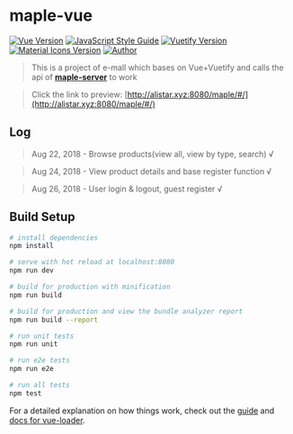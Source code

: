 # maple-vue
[![Vue Version](https://img.shields.io/badge/Vue-2.5.2-brightgreen.svg)](https://vuejs.org/)
[![JavaScript Style Guide](https://img.shields.io/badge/code_style-standard-brightgreen.svg)](https://standardjs.com)
[![Vuetify Version](https://img.shields.io/badge/Vuetify-1.1.13-brightgreen.svg)](https://vuetifyjs.com/zh-Hans/)
[![Material Icons Version](https://img.shields.io/badge/Material%20Icons-3.0.3-brightgreen.svg)](https://material.io/)
[![Author](https://img.shields.io/badge/Author-GorillA-%234c66a3.svg)](https://github.com/impacnHo)
> This is a project of e-mall which bases on Vue+Vuetify and calls the api of [**maple-server**](https://github.com/impacnHo/maple-server) to work

> Click the link to preview: [http://alistar.xyz:8080/maple/#/](http://alistar.xyz:8080/maple/#/)

## Log
> Aug 22, 2018 - Browse products(view all, view by type, search) √

> Aug 24, 2018 - View product details and base register function √

> Aug 26, 2018 - User login & logout, guest register √

## Build Setup

``` bash
# install dependencies
npm install

# serve with hot reload at localhost:8080
npm run dev

# build for production with minification
npm run build

# build for production and view the bundle analyzer report
npm run build --report

# run unit tests
npm run unit

# run e2e tests
npm run e2e

# run all tests
npm test
```

For a detailed explanation on how things work, check out the [guide](http://vuejs-templates.github.io/webpack/) and [docs for vue-loader](http://vuejs.github.io/vue-loader).
